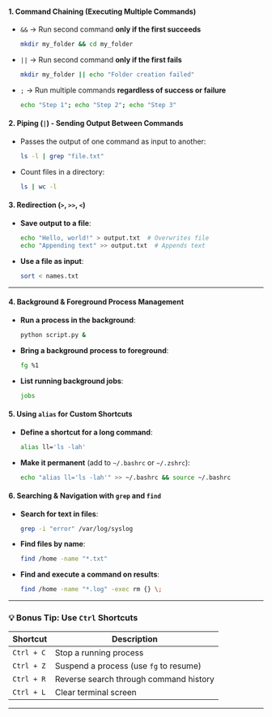 

#### **1. Command Chaining (Executing Multiple Commands)**
- `&&` → Run second command **only if the first succeeds**  
  ```bash
  mkdir my_folder && cd my_folder
  ```
- `||` → Run second command **only if the first fails**  
  ```bash
  mkdir my_folder || echo "Folder creation failed"
  ```
- `;` → Run multiple commands **regardless of success or failure**  
  ```bash
  echo "Step 1"; echo "Step 2"; echo "Step 3"
  ```

#### **2. Piping (`|`) - Sending Output Between Commands**
- Passes the output of one command as input to another:
  ```bash
  ls -l | grep "file.txt"
  ```
- Count files in a directory:
  ```bash
  ls | wc -l
  ```

#### **3. Redirection (`>`, `>>`, `<`)**
- **Save output to a file**:
  ```bash
  echo "Hello, world!" > output.txt  # Overwrites file
  echo "Appending text" >> output.txt  # Appends text
  ```
- **Use a file as input**:
  ```bash
  sort < names.txt
  ```

---


#### **4. Background & Foreground Process Management**
- **Run a process in the background**:
  ```bash
  python script.py &
  ```
- **Bring a background process to foreground**:
  ```bash
  fg %1
  ```
- **List running background jobs**:
  ```bash
  jobs
  ```

#### **5. Using `alias` for Custom Shortcuts**
- **Define a shortcut for a long command**:
  ```bash
  alias ll='ls -lah'
  ```
- **Make it permanent** (add to `~/.bashrc` or `~/.zshrc`):
  ```bash
  echo "alias ll='ls -lah'" >> ~/.bashrc && source ~/.bashrc
  ```

#### **6. Searching & Navigation with `grep` and `find`**
- **Search for text in files**:
  ```bash
  grep -i "error" /var/log/syslog
  ```
- **Find files by name**:
  ```bash
  find /home -name "*.txt"
  ```
- **Find and execute a command on results**:
  ```bash
  find /home -name "*.log" -exec rm {} \;
  ```

---

### **💡 Bonus Tip: Use `Ctrl` Shortcuts**
| Shortcut | Description |
|----------|------------|
| `Ctrl + C` | Stop a running process |
| `Ctrl + Z` | Suspend a process (use `fg` to resume) |
| `Ctrl + R` | Reverse search through command history |
| `Ctrl + L` | Clear terminal screen |

---
